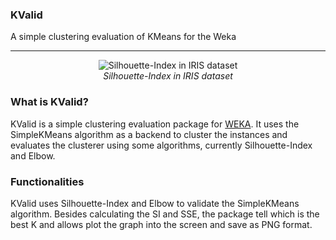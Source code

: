 ### KValid
A simple clustering evaluation of KMeans for the Weka

-----------------

<p align="center">
	<img align="center" src="https://i.imgur.com/4IK452f.png" alt="Silhouette-Index in IRIS dataset">
	<br>
	<i>Silhouette-Index in IRIS dataset</i>
</p>

### What is KValid?

KValid is a simple clustering evaluation package for [WEKA](http://www.cs.waikato.ac.nz/ml/weka/).
It uses the SimpleKMeans algorithm as a backend to cluster the instances and evaluates
the clusterer using some algorithms, currently Silhouette-Index and Elbow.

### Functionalities

KValid uses Silhouette-Index and Elbow to validate the SimpleKMeans algorithm. Besides calculating
the SI and SSE, the package tell which is the best K and allows plot the graph into the screen and
save as PNG format.

